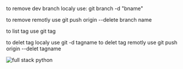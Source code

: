 to remove dev branch localy
use: git branch -d "bname"

to remove remotly
use git push origin --delete branch name

to list tag 
use git tag

to delet tag localy use git -d tagname
to delet tag remotly use git push origin --delet tagname

![full stack python](https://www.google.com/url?sa=i&url=https%3A%2F%2Fraspberry-valley.azurewebsites.net%2FPython-Development-Environment%2F&psig=AOvVaw0BA7-4fwC_nbn69qrlE1rc&ust=1721664128691000&source=images&cd=vfe&opi=89978449&ved=0CBEQjRxqFwoTCMjXgu3AuIcDFQAAAAAdAAAAABAE)
